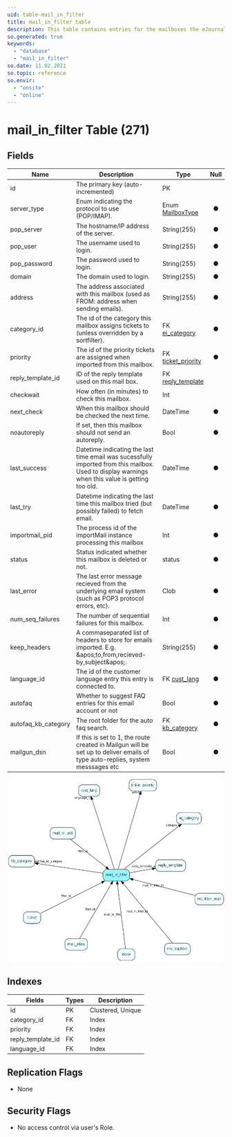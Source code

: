 ```yaml
---
uid: table-mail_in_filter
title: mail_in_filter table
description: This table contains entries for the mailboxes the eJournal system is fetching mail from (POP3 or IMAP).
so.generated: true
keywords:
  - "database"
  - "mail_in_filter"
so.date: 11.02.2021
so.topic: reference
so.envir:
  - "onsite"
  - "online"
---
```


# mail\_in\_filter Table (271)

## Fields

| Name | Description | Type | Null |
|------|-------------|------|:----:|
|id|The primary key (auto-incremented)|PK| |
|server\_type|Enum indicating the protocol to use (POP/IMAP).|Enum [MailboxType](enums/mailboxtype.md)|&#x25CF;|
|pop\_server|The hostname/IP address of the server.|String(255)|&#x25CF;|
|pop\_user|The username used to login.|String(255)|&#x25CF;|
|pop\_password|The password used to login.|String(255)|&#x25CF;|
|domain|The domain used to login.|String(255)|&#x25CF;|
|address|The address associated with this mailbox (used as FROM: address when sending emails).|String(255)|&#x25CF;|
|category\_id|The id of the category this mailbox assigns tickets to (unless overridden by a sortfilter).|FK [ej_category](ej-category.md)|&#x25CF;|
|priority|The id of the priority tickets are assigned when imported from this mailbox.|FK [ticket_priority](ticket-priority.md)|&#x25CF;|
|reply\_template\_id|ID of the reply template used on this mail box.|FK [reply_template](reply-template.md)| |
|checkwait|How often (in minutes) to check this mailbox.|Int| |
|next\_check|When this mailbox should be checked the next time.|DateTime|&#x25CF;|
|noautoreply|If set, then this mailbox should not send an autoreply.|Bool|&#x25CF;|
|last\_success|Datetime indicating the last time email was sucessfully imported from this mailbox. Used to display warnings when this value is getting too old.|DateTime|&#x25CF;|
|last\_try|Datetime indicating the last time this mailbox tried (but possibly failed) to fetch email.|DateTime|&#x25CF;|
|importmail\_pid|The process id of the importMail instance processing this mailbox|Int|&#x25CF;|
|status|Status indicated whether this mailbox is deleted or not.|status|&#x25CF;|
|last\_error|The last error message recieved from the underlying email system (such as POP3 protocol errors, etc).|Clob|&#x25CF;|
|num\_seq\_failures|The number of sequential failures for this mailbox.|Int|&#x25CF;|
|keep\_headers|A commaseparated list of headers to store for emails imported. E.g. &amp;apos;to,from,recieved-by,subject&amp;apos;. |String(255)|&#x25CF;|
|language\_id|The id of the customer language entry this entry is connected to.|FK [cust_lang](cust-lang.md)|&#x25CF;|
|autofaq|Whether to suggest FAQ entries for this email account or not|Bool|&#x25CF;|
|autofaq\_kb\_category|The root folder for the auto faq search.|FK [kb_category](kb-category.md)|&#x25CF;|
|mailgun\_dsn|If this is set to 1, the route created in Mailgun will be set up to deliver emails of type auto-replies, system messsages etc|Bool|&#x25CF;|


![mail_in_filter table relationship diagram](./media/mail_in_filter.png)

## Indexes

| Fields | Types | Description |
|--------|-------|-------------|
|id |PK |Clustered, Unique |
|category\_id |FK |Index |
|priority |FK |Index |
|reply\_template\_id |FK |Index |
|language\_id |FK |Index |

## Replication Flags

* None

## Security Flags

* No access control via user's Role.

